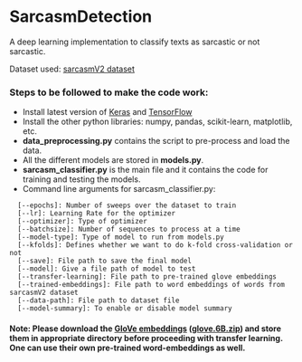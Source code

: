 # SarcasmDetection
A deep learning implementation to classify texts as sarcastic or not sarcastic.

Dataset used: [sarcasmV2 dataset](https://nlds.soe.ucsc.edu/sarcasm2)

### Steps to be followed to make the code work:
* Install latest version of [Keras](https://keras.io/) and [TensorFlow](https://www.tensorflow.org/install/)
* Install the other python libraries: numpy, pandas, scikit-learn, matplotlib, etc.
* **data_preprocessing.py** contains the script to pre-process and load the data.
* All the different models are stored in **models.py**.
* **sarcasm_classifier.py** is the main file and it contains the code for training and testing the models.
* Command line arguments for sarcasm_classifier.py:
```
  [--epochs]: Number of sweeps over the dataset to train
  [--lr]: Learning Rate for the optimizer
  [--optimizer]: Type of optimizer
  [--batchsize]: Number of sequences to process at a time
  [--model-type]: Type of model to run from models.py
  [--kfolds]: Defines whether we want to do k-fold cross-validation or not
  [--save]: File path to save the final model
  [--model]: Give a file path of model to test
  [--transfer-learning]: File path to pre-trained glove embeddings
  [--trained-embeddings]: File path to word embeddings of words from sarcasmV2 dataset
  [--data-path]: File path to dataset file
  [--model-summary]: To enable or disable model summary
```

#### Note: Please download the [GloVe embeddings](https://nlp.stanford.edu/projects/glove/) ([glove.6B.zip](http://nlp.stanford.edu/data/glove.6B.zip)) and store them in appropriate directory before proceeding with transfer learning. One can use their own pre-trained word-embeddings as well.

